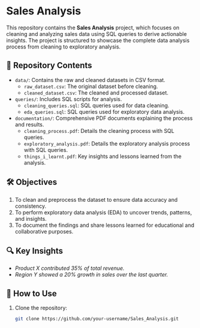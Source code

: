 # Sales Analysis

This repository contains the **Sales Analysis** project, which focuses on cleaning and analyzing sales data using SQL queries to derive actionable insights. The project is structured to showcase the complete data analysis process from cleaning to exploratory analysis.

## 📂 Repository Contents
- `data/`: Contains the raw and cleaned datasets in CSV format.
  - `raw_dataset.csv`: The original dataset before cleaning.
  - `cleaned_dataset.csv`: The cleaned and processed dataset.
- `queries/`: Includes SQL scripts for analysis.
  - `cleaning_queries.sql`: SQL queries used for data cleaning.
  - `eda_queries.sql`: SQL queries used for exploratory data analysis.
- `documentation/`: Comprehensive PDF documents explaining the process and results.
  - `cleaning_process.pdf`: Details the cleaning process with SQL queries.
  - `exploratory_analysis.pdf`: Details the exploratory analysis process with SQL queries.
  - `things_i_learnt.pdf`: Key insights and lessons learned from the analysis.

## 🛠️ Objectives
1. To clean and preprocess the dataset to ensure data accuracy and consistency.
2. To perform exploratory data analysis (EDA) to uncover trends, patterns, and insights.
3. To document the findings and share lessons learned for educational and collaborative purposes.

## 🔍 Key Insights
- *Product X contributed 35% of total revenue.*
- *Region Y showed a 20% growth in sales over the last quarter.*

## 🚀 How to Use
1. Clone the repository:
   ```bash
   git clone https://github.com/your-username/Sales_Analysis.git
